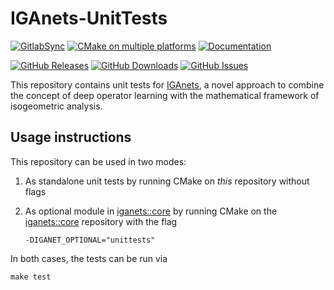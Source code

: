 # IGAnets-UnitTests

[![GitlabSync](https://github.com/iganets/iganet-unittests/actions/workflows/gitlab-sync.yml/badge.svg)](https://github.com/iganets/iganet-unittests/actions/workflows/gitlab-sync.yml)
[![CMake on multiple platforms](https://github.com/iganets/iganet-unittests/actions/workflows/cmake-multi-platform.yml/badge.svg)](https://github.com/iganets/iganet-unittests/actions/workflows/cmake-multi-platform.yml)
[![Documentation](https://img.shields.io/badge/docs-mkdocs-blue.svg)](https://iganets.github.io/iganet/)

[![GitHub Releases](https://img.shields.io/github/release/iganets/iganet-unittests.svg)](https://github.com/iganets/iganet-unittests/releases)
[![GitHub Downloads](https://img.shields.io/github/downloads/iganets/iganet-unittests/total)](https://github.com/iganets/iganet-unittests/releases)
[![GitHub Issues](https://img.shields.io/github/issues/iganets/iganet-unittests.svg)](https://github.com/iganets/iganet-unittests/issues)

This repository contains unit tests for [IGAnets](https://github.com/iganets/iganet), a novel approach to combine the concept of deep operator learning with the mathematical framework of isogeometric analysis.

## Usage instructions

This repository can be used in two modes:

1. As standalone unit tests by running CMake on _this_ repository without flags

2. As optional module in [iganets::core](https://github.com/iganets/iganet) by running CMake on the [iganets::core](https://github.com/iganets/iganet) repository with the flag
   ```
   -DIGANET_OPTIONAL="unittests"
   ```

In both cases, the tests can be run via
```shell
make test
```
